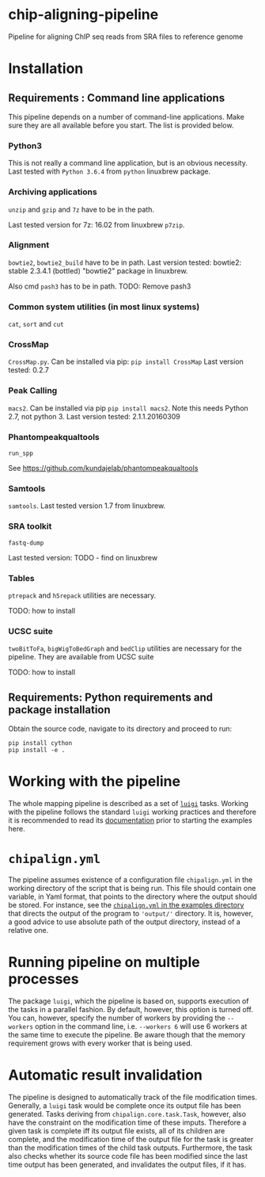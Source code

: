 # chip-aligning-pipeline
Pipeline for aligning ChIP seq reads from SRA files to reference genome

# Installation

## Requirements : Command line applications

This pipeline depends on a number of command-line applications.
Make sure they are all available before you start. The list is provided below.

### Python3

This is not really a command line application, but is an obvious necessity.
Last tested with `Python 3.6.4` from `python` linuxbrew package.

### Archiving applications

`unzip` and `gzip` and `7z` have to be in the path.

Last tested version for 7z: 
16.02 from linuxbrew `p7zip`.

### Alignment

`bowtie2`, `bowtie2_build` have to be in path.
Last version tested: bowtie2: stable 2.3.4.1 (bottled) "bowtie2" package in linuxbrew.

Also cmd `pash3` has to be in path.
TODO: Remove pash3

### Common system utilities (in most linux systems)

`cat`, `sort` and `cut`

### CrossMap

`CrossMap.py`.
Can be installed via pip: `pip install CrossMap`
Last version tested: 0.2.7

### Peak Calling

`macs2`. 
Can be installed via pip `pip install macs2`.
Note this needs Python 2.7, not python 3.
Last version tested: 2.1.1.20160309

### Phantompeakqualtools

`run_spp`

See https://github.com/kundajelab/phantompeakqualtools

### Samtools

`samtools`.
Last tested version 1.7 from linuxbrew.

### SRA toolkit

`fastq-dump`

Last tested version: TODO - find on linuxbrew

### Tables
`ptrepack` and `h5repack` utilities are necessary.

TODO: how to install

### UCSC suite

`twoBitToFa`, `bigWigToBedGraph` and `bedClip` utilities are necessary for the pipeline.
They are available from UCSC suite

TODO: how to install

## Requirements: Python requirements and package installation

Obtain the source code, navigate to its directory and proceed to run:
```
pip install cython
pip install -e .
```

# Working with the pipeline

The whole mapping pipeline is described as a set of [`luigi`](https://github.com/spotify/luigi) tasks.
Working with the pipeline follows the standard `luigi` working practices and therefore it is recommended to read its [documentation](https://luigi.readthedocs.io/en/stable/) prior to starting the examples here.

# `chipalign.yml`

The pipeline assumes existence of a configuration file `chipalign.yml` in the working directory of the script that is being run.
This file should contain one variable, in Yaml format, that points to the directory where the output should be stored.
For instance, see the [`chipalign.yml` in the examples directory](https://github.com/lukauskas/chip-aligning-pipeline/blob/master/examples/chipalign.yml) that directs the output of the program to `'output/'` directory. It is, however, a good advice to use absolute path of the output directory, instead of a relative one.

# Running pipeline on multiple processes

The package `luigi`, which the pipeline is based on, supports execution of the tasks in a parallel fashion.
By default, however, this option is turned off. You can, however, specify the number of workers by providing the `--workers` option in the command line, i.e. `--workers 6` will use 6 workers at the same time to execute the pipeline. Be aware though that the memory requirement grows with every worker that is being used.

# Automatic result invalidation

The pipeline is designed to automatically track of the file modification times.
Generally, a `luigi` task would be complete once its output file has been generated.
Tasks deriving from `chipalign.core.task.Task`, however, also have the constraint on the modification time of these imputs.
Therefore a given task is complete iff its output file exists, all of its children are complete, and the modification time of the output file for the task is greater than the modification times of the child task outputs. Furthermore, the task also checks whether its source code file has been modified since the last time output has been generated, and invalidates the output files, if it has.
